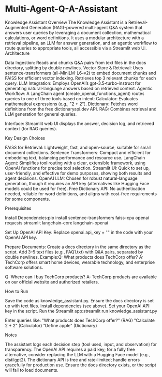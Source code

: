 # Multi-Agent-Q-A-Assistant
Knowledge Assistant
Overview
The Knowledge Assistant is a Retrieval-Augmented Generation (RAG)-powered multi-agent Q&A system that answers user queries by leveraging a document collection, mathematical calculations, or word definitions. It uses a modular architecture with a retrieval pipeline, an LLM for answer generation, and an agentic workflow to route queries to appropriate tools, all accessible via a Streamlit web UI.
Architecture

Data Ingestion: Reads and chunks Q&A pairs from text files in the docs directory, splitting by double newlines.
Vector Store & Retrieval: Uses sentence-transformers (all-MiniLM-L6-v2) to embed document chunks and FAISS for efficient vector indexing. Retrieves top 3 relevant chunks for each query.
LLM Integration: Employs OpenAI’s gpt-3.5-turbo-instruct for generating natural-language answers based on retrieved context.
Agentic Workflow: A LangChain agent (create_openai_functions_agent) routes queries to one of three tools based on intent:
Calculator: Evaluates mathematical expressions (e.g., "2 + 2").
Dictionary: Fetches word definitions from the free dictionaryapi.dev API.
RAG: Combines retrieval and LLM generation for general queries.


Interface: Streamlit web UI displays the answer, decision log, and retrieved context (for RAG queries).

Key Design Choices

FAISS for Retrieval: Lightweight, fast, and open-source, suitable for small document collections.
Sentence Transformers: Compact and efficient for embedding text, balancing performance and resource use.
LangChain Agent: Simplifies tool routing with a clear, extensible framework, using OpenAI functions for precise tool selection.
Streamlit UI: Quick to set up, user-friendly, and effective for demo purposes, showing both results and agent decisions.
OpenAI LLM: Chosen for robust natural-language generation, though it requires an API key (alternatives like Hugging Face models could be used for free).
Free Dictionary API: No authentication needed, reliable for word definitions, and aligns with cost-free requirements for some components.

Prerequisites

Install Dependencies:pip install sentence-transformers faiss-cpu openai requests streamlit langchain-core langchain-openai


Set Up OpenAI API Key:
Replace openai.api_key = "" in the code with your OpenAI API key.


Prepare Documents:
Create a docs directory in the same directory as the script.
Add 3–5 text files (e.g., FAQ1.txt) with Q&A pairs, separated by double newlines. Example:Q: What products does TechCorp offer?
A: TechCorp offers smart home devices, wearable technology, and enterprise software solutions.

Q: Where can I buy TechCorp products?
A: TechCorp products are available on our official website and authorized retailers.





How to Run

Save the code as knowledge_assistant.py.
Ensure the docs directory is set up with text files.
Install dependencies (see above).
Set your OpenAI API key in the script.
Run the Streamlit app:streamlit run knowledge_assistant.py

Enter queries like:
"What products does TechCorp offer?" (RAG)
"Calculate 2 + 2" (Calculator)
"Define apple" (Dictionary)



Notes

The assistant logs each decision step (tool used, input, and observation) for transparency.
The OpenAI API requires a paid key; for a fully free alternative, consider replacing the LLM with a Hugging Face model (e.g., distilgpt2).
The dictionary API is free and rate-limited; handle errors gracefully for production use.
Ensure the docs directory exists, or the script will fail to load documents.

